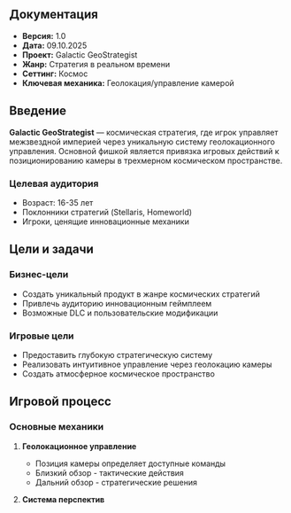 ## Документация
- **Версия:** 1.0
- **Дата:** 09.10.2025
- **Проект:** Galactic GeoStrategist
- **Жанр:** Стратегия в реальном времени
- **Сеттинг:** Космос
- **Ключевая механика:** Геолокация/управление камерой

## Введение

**Galactic GeoStrategist** — космическая стратегия, где игрок управляет межзвездной империей через уникальную систему геолокационного управления. Основной фишкой является привязка игровых действий к позиционированию камеры в трехмерном космическом пространстве.

### Целевая аудитория
- Возраст: 16-35 лет
- Поклонники стратегий (Stellaris, Homeworld)
- Игроки, ценящие инновационные механики

## Цели и задачи

### Бизнес-цели
- Создать уникальный продукт в жанре космических стратегий
- Привлечь аудиторию инновационным геймплеем
- Возможные DLC и пользовательские модификации

### Игровые цели
- Предоставить глубокую стратегическую систему
- Реализовать интуитивное управление через геолокацию камеры
- Создать атмосферное космическое пространство

## Игровой процесс

### Основные механики
1. **Геолокационное управление**
   - Позиция камеры определяет доступные команды
   - Близкий обзор - тактические действия
   - Дальний обзор - стратегические решения

2. **Система перспектив**
